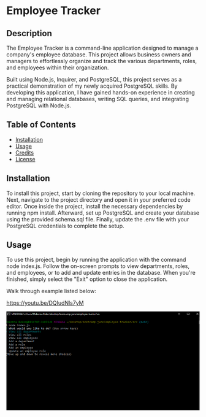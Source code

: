 # Employee Tracker


## Description

The Employee Tracker is a command-line application designed to manage a company's employee database. This project allows business owners and managers to effortlessly organize and track the various departments, roles, and employees within their organization.

Built using Node.js, Inquirer, and PostgreSQL, this project serves as a practical demonstration of my newly acquired PostgreSQL skills. By developing this application, I have gained hands-on experience in creating and managing relational databases, writing SQL queries, and integrating PostgreSQL with Node.js.

## Table of Contents 

- [Installation](#installation)
- [Usage](#usage)
- [Credits](#credits)
- [License](#license)

## Installation

To install this project, start by cloning the repository to your local machine. Next, navigate to the project directory and open it in your preferred code editor. Once inside the project, install the necessary dependencies by running npm install. Afterward, set up PostgreSQL and create your database using the provided schema.sql file. Finally, update the .env file with your PostgreSQL credentials to complete the setup.


## Usage

To use this project, begin by running the application with the command node index.js. Follow the on-screen prompts to view departments, roles, and employees, or to add and update entries in the database. When you're finished, simply select the "Exit" option to close the application.

Walk through example listed below: 

https://youtu.be/DQIudNls7yM


![alt text](image.png)





